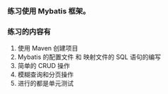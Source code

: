 ### 练习使用 Mybatis 框架。
### 练习的内容有
1. 使用 Maven 创建项目
2. Mybatis 的配置文件 和 映射文件的 SQL 语句的编写
3. 简单的 CRUD 操作
4. 模糊查询和分页操作
5. 进行的都是单元测试